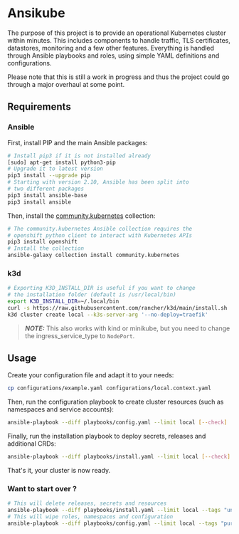 # Ansikube

The purpose of this project is to provide an operational Kubernetes cluster within minutes. This includes components to handle traffic, TLS certificates, datastores, monitoring and a few other features. Everything is handled through Ansible playbooks and roles, using simple YAML definitions and configurations.

Please note that this is still a work in progress and thus the project could go through a major overhaul at some point.

## Requirements

### Ansible

First, install PIP and the main Ansible packages:
```sh
# Install pip3 if it is not installed already
[sudo] apt-get install python3-pip
# Upgrade it to latest version
pip3 install --upgrade pip
# Starting with version 2.10, Ansible has been split into
# two different packages
pip3 install ansible-base
pip3 install ansible
```

Then, install the [community.kubernetes](https://github.com/ansible-collections/community.kubernetes/) collection:
```sh
# The community.kubernetes Ansible collection requires the
# openshift python client to interact with Kubernetes APIs
pip3 install openshift
# Install the collection
ansible-galaxy collection install community.kubernetes
```

### k3d

```sh
# Exporting K3D_INSTALL_DIR is useful if you want to change
# the installation folder (default is /usr/local/bin)
export K3D_INSTALL_DIR=~/.local/bin
curl -s https://raw.githubusercontent.com/rancher/k3d/main/install.sh | bash
k3d cluster create local --k3s-server-arg '--no-deploy=traefik'
```
> **_NOTE:_**
> This also works with kind or minikube, but you need to change the ingress_service_type to `NodePort`.

## Usage

Create your configuration file and adapt it to your needs:
```sh
cp configurations/example.yaml configurations/local.context.yaml
```

Then, run the configuration playbook to create cluster resources (such as namespaces and service accounts):
```sh
ansible-playbook --diff playbooks/config.yaml --limit local [--check]
```

Finally, run the installation playbook to deploy secrets, releases and additional CRDs:
```sh
ansible-playbook --diff playbooks/install.yaml --limit local [--check]
```

That's it, your cluster is now ready.

### Want to start over ?

```sh
# This will delete releases, secrets and resources
ansible-playbook --diff playbooks/install.yaml --limit local --tags "uninstall" [--check]
# This will wipe roles, namespaces and configuration
ansible-playbook --diff playbooks/config.yaml --limit local --tags "purge" [--check]
```
